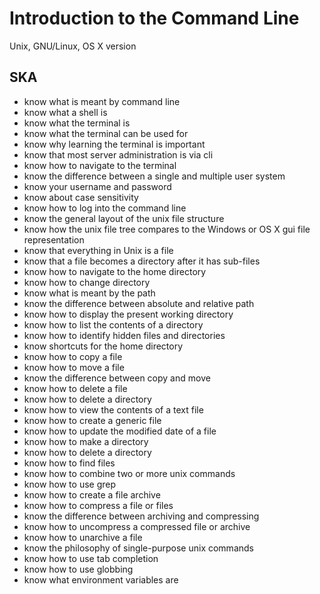 # Introduction to the Command Line

Unix, GNU/Linux, OS X version

## SKA

* know what is meant by command line
* know what a shell is
* know what the terminal is
* know what the terminal can be used for
* know why learning the terminal is important
* know that most server administration is via cli
* know how to navigate to the terminal
* know the difference between a single and multiple user system
* know your username and password
* know about case sensitivity
* know how to log into the command line
* know the general layout of the unix file structure
* know how the unix file tree compares to the Windows or OS X gui file representation
* know that everything in Unix is a file
* know that a file becomes a directory after it has sub-files
* know how to navigate to the home directory
* know how to change directory
* know what is meant by the path
* know the difference between absolute and relative path
* know how to display the present working directory
* know how to list the contents of a directory
* know how to identify hidden files and directories
* know shortcuts for the home directory
* know how to copy a file
* know how to move a file
* know the difference between copy and move
* know how to delete a file
* know how to delete a directory
* know how to view the contents of a text file
* know how to create a generic file
* know how to update the modified date of a file
* know how to make a directory
* know how to delete a directory
* know how to find files 
* know how to combine two or more unix commands
* know how to use grep
* know how to create a file archive
* know how to compress a file or files
* know the difference between archiving and compressing
* know how to uncompress a compressed file or archive
* know how to unarchive a file 
* know the philosophy of single-purpose unix commands
* know how to use tab completion
* know how to use globbing
* know what environment variables are
